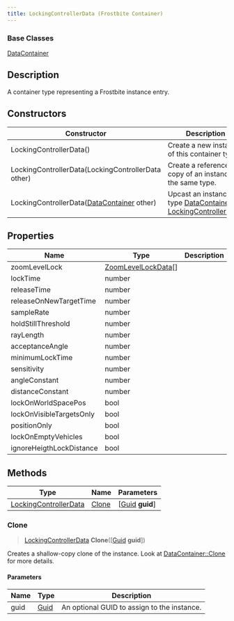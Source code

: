 ```yaml
---
title: LockingControllerData (Frostbite Container)
---
```

### Base Classes

[DataContainer](/vext/ref/cls/shr/datacontainer)

## Description

A container type representing a Frostbite instance entry.

## Constructors

| Constructor                                                                      | Description                                                                                                                       |
| -------------------------------------------------------------------------------- | --------------------------------------------------------------------------------------------------------------------------------- |
| LockingControllerData()                                                          | Create a new instance of this container type.                                                                                     |
| LockingControllerData(LockingControllerData other)                               | Create a reference copy of an instance of the same type.                                                                          |
| LockingControllerData([DataContainer](/vext/ref/cls/shr/datacontainer) other) | Upcast an instance of type [DataContainer](/vext/ref/cls/shr/datacontainer) to [LockingControllerData](LockingControllerData). |

## Properties

| Name                     | Type                                       | Description |
| ------------------------ | ------------------------------------------ | ----------- |
| zoomLevelLock            | [ZoomLevelLockData](ZoomLevelLockData)\[\] |             |
| lockTime                 | number                                     |             |
| releaseTime              | number                                     |             |
| releaseOnNewTargetTime   | number                                     |             |
| sampleRate               | number                                     |             |
| holdStillThreshold       | number                                     |             |
| rayLength                | number                                     |             |
| acceptanceAngle          | number                                     |             |
| minimumLockTime          | number                                     |             |
| sensitivity              | number                                     |             |
| angleConstant            | number                                     |             |
| distanceConstant         | number                                     |             |
| lockOnWorldSpacePos      | bool                                       |             |
| lockOnVisibleTargetsOnly | bool                                       |             |
| positionOnly             | bool                                       |             |
| lockOnEmptyVehicles      | bool                                       |             |
| ignoreHeigthLockDistance | bool                                       |             |

## Methods

| Type                                           | Name            | Parameters                                     |
| ---------------------------------------------- | --------------- | ---------------------------------------------- |
| [LockingControllerData](LockingControllerData) | [Clone](#clone) | \[[Guid](/vext/ref/cls/shr/guid) **guid**\] |

### Clone

> [LockingControllerData](LockingControllerData) **Clone**(\[[Guid](/vext/ref/cls/shr/guid) **guid**\])

Creates a shallow-copy clone of the instance. Look at [DataContainer::Clone](/vext/ref/cls/shr/datacontainer#clone) for more details.

#### Parameters

| Name | Type         | Description                                 |
| ---- | ------------ | ------------------------------------------- |
| guid | [Guid](Guid) | An optional GUID to assign to the instance. |
